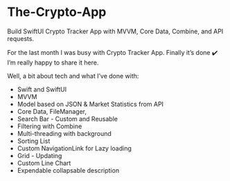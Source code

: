# The-Crypto-App
Build SwiftUI Crypto Tracker App with MVVM, Core Data, Combine, and API requests.

For the last month I was busy with Crypto Tracker App. 
Finally it’s done ✔️ 
I’m really happy to share it here. 

Well, a bit about tech and what I’ve done with: 
- Swift and SwiftUI 
- MVVM 
- Model based on JSON & Market Statistics from API
- Core Data, FileManager, 
- Search Bar - Custom and Reusable 
- Filtering with Combine 
- Multi-threading with background 
- Sorting List 
- Custom NavigationLink for Lazy loading 
- Grid - Updating
- Custom Line Chart
- Expendable collapsable description
